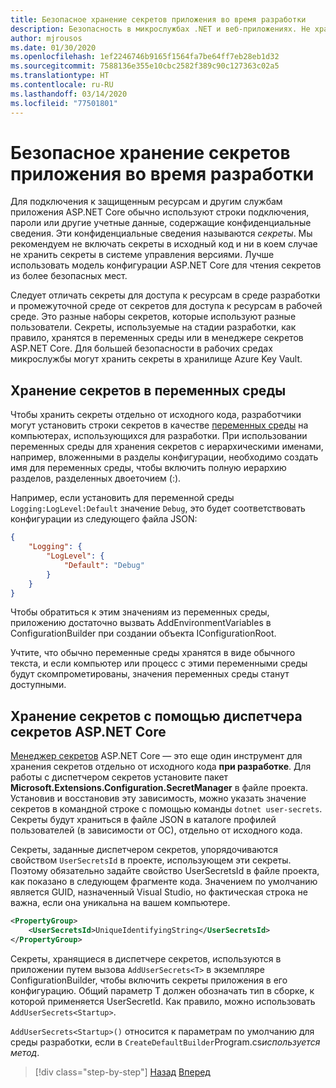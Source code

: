 ```yaml
---
title: Безопасное хранение секретов приложения во время разработки
description: Безопасность в микрослужбах .NET и веб-приложениях. Не храните секреты приложения, такие как пароли, строки подключения или ключи API, в системе управления версиями. Изучите параметры, которые можно использовать в ASP.NET Core, в частности, как обрабатывать пользовательские секреты.
author: mjrousos
ms.date: 01/30/2020
ms.openlocfilehash: 1ef2246746b9165f1564fa7be64ff7eb28eb1d32
ms.sourcegitcommit: 7588136e355e10cbc2582f389c90c127363c02a5
ms.translationtype: HT
ms.contentlocale: ru-RU
ms.lasthandoff: 03/14/2020
ms.locfileid: "77501801"
---
```

# <a name="store-application-secrets-safely-during-development"></a>Безопасное хранение секретов приложения во время разработки

Для подключения к защищенным ресурсам и другим службам приложения ASP.NET Core обычно используют строки подключения, пароли или другие учетные данные, содержащие конфиденциальные сведения. Эти конфиденциальные сведения называются *секреты*. Мы рекомендуем не включать секреты в исходный код и ни в коем случае не хранить секреты в системе управления версиями. Лучше использовать модель конфигурации ASP.NET Core для чтения секретов из более безопасных мест.

Следует отличать секреты для доступа к ресурсам в среде разработки и промежуточной среде от секретов для доступа к ресурсам в рабочей среде. Это разные наборы секретов, которые используют разные пользователи. Секреты, используемые на стадии разработки, как правило, хранятся в переменных среды или в менеджере секретов ASP.NET Core. Для большей безопасности в рабочих средах микрослужбы могут хранить секреты в хранилище Azure Key Vault.

## <a name="store-secrets-in-environment-variables"></a>Хранение секретов в переменных среды

Чтобы хранить секреты отдельно от исходного кода, разработчики могут установить строки секретов в качестве [переменных среды](/aspnet/core/security/app-secrets#environment-variables) на компьютерах, использующихся для разработки. При использовании переменных среды для хранения секретов с иерархическими именами, например, вложенными в разделы конфигурации, необходимо создать имя для переменных среды, чтобы включить полную иерархию разделов, разделенных двоеточием (:).

Например, если установить для переменной среды `Logging:LogLevel:Default` значение `Debug`, это будет соответствовать конфигурации из следующего файла JSON:

```json
{
    "Logging": {
        "LogLevel": {
            "Default": "Debug"
        }
    }
}
```

Чтобы обратиться к этим значениям из переменных среды, приложению достаточно вызвать AddEnvironmentVariables в ConfigurationBuilder при создании объекта IConfigurationRoot.

Учтите, что обычно переменные среды хранятся в виде обычного текста, и если компьютер или процесс с этими переменными среды будут скомпрометированы, значения переменных среды станут доступными.

## <a name="store-secrets-with-the-aspnet-core-secret-manager"></a>Хранение секретов с помощью диспетчера секретов ASP.NET Core

[Менеджер секретов](/aspnet/core/security/app-secrets#secret-manager) ASP.NET Core — это еще один инструмент для хранения секретов отдельно от исходного кода **при разработке**. Для работы с диспетчером секретов установите пакет **Microsoft.Extensions.Configuration.SecretManager** в файле проекта. Установив и восстановив эту зависимость, можно указать значение секретов в командной строке с помощью команды `dotnet user-secrets`. Секреты будут храниться в файле JSON в каталоге профилей пользователей (в зависимости от ОС), отдельно от исходного кода.

Секреты, заданные диспетчером секретов, упорядочиваются свойством `UserSecretsId` в проекте, использующем эти секреты. Поэтому обязательно задайте свойство UserSecretsId в файле проекта, как показано в следующем фрагменте кода. Значением по умолчанию является GUID, назначенный Visual Studio, но фактическая строка не важна, если она уникальна на вашем компьютере.

```xml
<PropertyGroup>
    <UserSecretsId>UniqueIdentifyingString</UserSecretsId>
</PropertyGroup>
```

Секреты, хранящиеся в диспетчере секретов, используются в приложении путем вызова `AddUserSecrets<T>` в экземпляре ConfigurationBuilder, чтобы включить секреты приложения в его конфигурацию. Общий параметр T должен обозначать тип в сборке, к которой применяется UserSecretId. Как правило, можно использовать `AddUserSecrets<Startup>`.

`AddUserSecrets<Startup>()` относится к параметрам по умолчанию для среды разработки, если в `CreateDefaultBuilder`Program.cs*используется метод*.

>[!div class="step-by-step"]
>[Назад](authorization-net-microservices-web-applications.md)
>[Вперед](azure-key-vault-protects-secrets.md)

